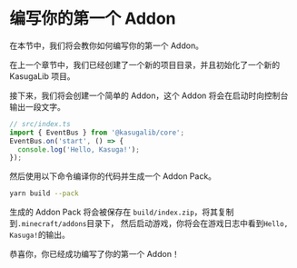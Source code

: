 # 编写你的第一个 Addon
在本节中，我们将会教你如何编写你的第一个 Addon。

在上一个章节中，我们已经创建了一个新的项目目录，并且初始化了一个新的 KasugaLib 项目。

接下来，我们将会创建一个简单的 Addon，这个 Addon 将会在启动时向控制台输出一段文字。

```typescript
// src/index.ts
import { EventBus } from '@kasugalib/core';
EventBus.on('start', () => {
  console.log('Hello, Kasuga!');
});
```

然后使用以下命令编译你的代码并生成一个 Addon Pack。

```bash
yarn build --pack
```

生成的 Addon Pack 将会被保存在 `build/index.zip`，将其复制到`.minecraft/addons`目录下，
然后启动游戏，你将会在游戏日志中看到`Hello, Kasuga!`的输出。

恭喜你，你已经成功编写了你的第一个 Addon！
